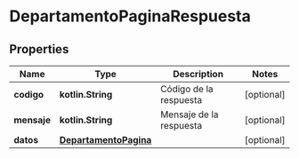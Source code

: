 
# DepartamentoPaginaRespuesta

## Properties
Name | Type | Description | Notes
------------ | ------------- | ------------- | -------------
**codigo** | **kotlin.String** | Código de la respuesta |  [optional]
**mensaje** | **kotlin.String** | Mensaje de la respuesta |  [optional]
**datos** | [**DepartamentoPagina**](DepartamentoPagina.md) |  |  [optional]



